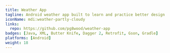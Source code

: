 ```yaml
---
title: Weather App
tagline: Android weather app built to learn and practice better design.
iconName: mdi:weather-partly-cloudy
links:
  repo: https://github.com/pg8wood/weather-app
badges: [Java, XML, Butter Knife, Dagger 2, Retrofit, Gson, Gradle]
platforms: [Android]
weight: 18
---
```

